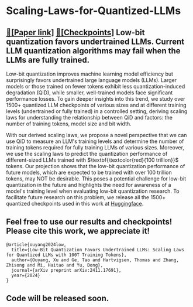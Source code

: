 # Scaling-Laws-for-Quantized-LLMs
## [📑[Paper link]](https://arxiv.org/pdf/2411.17691) [💽[Checkpoints]](https://huggingface.co/Xu-Ouyang) Low-bit quantization favors undertrained LLMs. Current LLM quantization algorithms may fail when the LLMs are fully trained.

Low-bit quantization improves machine learning model efficiency but surprisingly favors undertrained large language models (LLMs). Larger models or those trained on fewer tokens exhibit less quantization-induced degradation (QiD), while smaller, well-trained models face significant performance losses.
To gain deeper insights into this trend, we study over 1500+ quantized LLM checkpoints of various sizes and at different training levels (undertrained or fully trained) in a controlled setting, deriving scaling laws for understanding the relationship between QiD and factors: the number of training tokens, model size and bit width.

With our derived scaling laws, we propose a novel perspective that we can use QiD to measure an LLM's training levels and determine the number of training tokens required for fully training LLMs of various sizes. Moreover, we use the scaling laws to predict the quantization performance of different-sized LLMs trained with $\textbf{\textcolor{red}{100 trillion}}$ tokens. Our projection shows that the low-bit quantization performance of future models, which are expected to be trained with over 100 trillion tokens, may NOT be desirable. This poses a potential challenge for low-bit quantization in the future and highlights the need for awareness of a model's training level when evaluating low-bit quantization research. To facilitate future research on this problem, we release all the 1500+ quantized checkpoints used in this work at [Huggingface](https://huggingface.co/Xu-Ouyang).

## Feel free to use our results and checkpoints! Please cite this work, we appreciate it!
```
@article{ouyang2024low,
  title={Low-Bit Quantization Favors Undertrained LLMs: Scaling Laws for Quantized LLMs with 100T Training Tokens},
  author={Ouyang, Xu and Ge, Tao and Hartvigsen, Thomas and Zhang, Zhisong and Mi, Haitao and Yu, Dong},
  journal={arXiv preprint arXiv:2411.17691},
  year={2024}
}
```

## Code will be released soon.
